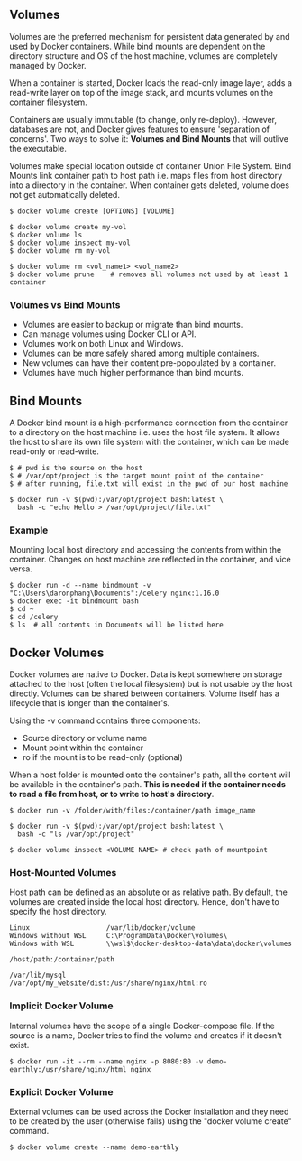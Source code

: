 ## Volumes

Volumes are the preferred mechanism for persistent data generated by and used by Docker containers. While bind mounts are dependent on the directory structure and OS of the host machine, volumes are completely managed by Docker.

When a container is started, Docker loads the read-only image layer, adds a read-write layer on top of the image stack, and mounts volumes on the container filesystem.

Containers are usually immutable (to change, only re-deploy). However, databases are not, and Docker gives features to ensure 'separation of concerns'. Two ways to solve it: **Volumes and Bind Mounts** that will outlive the executable.

Volumes make special location outside of container Union File System. Bind Mounts link container path to host path i.e. maps files from host directory into a directory in the container. When container gets deleted, volume does not get automatically deleted.

```console
$ docker volume create [OPTIONS] [VOLUME]

$ docker volume create my-vol
$ docker volume ls
$ docker volume inspect my-vol
$ docker volume rm my-vol

$ docker volume rm <vol_name1> <vol_name2>
$ docker volume prune    # removes all volumes not used by at least 1 container
```

### Volumes vs Bind Mounts

- Volumes are easier to backup or migrate than bind mounts.
- Can manage volumes using Docker CLI or API.
- Volumes work on both Linux and Windows.
- Volumes can be more safely shared among multiple containers.
- New volumes can have their content pre-popoulated by a container.
- Volumes have much higher performance than bind mounts.

## Bind Mounts

A Docker bind mount is a high-performance connection from the container to a directory on the host machine i.e. uses the host file system. It allows the host to share its own file system with the container, which can be made read-only or read-write.

```console
$ # pwd is the source on the host
$ # /var/opt/project is the target mount point of the container
$ # after running, file.txt will exist in the pwd of our host machine

$ docker run -v $(pwd):/var/opt/project bash:latest \
  bash -c "echo Hello > /var/opt/project/file.txt"
```

### Example

Mounting local host directory and accessing the contents from within the container. Changes on host machine are reflected in the container, and vice versa.

```console
$ docker run -d --name bindmount -v "C:\Users\daronphang\Documents":/celery nginx:1.16.0
$ docker exec -it bindmount bash
$ cd ~
$ cd /celery
$ ls  # all contents in Documents will be listed here
```

## Docker Volumes

Docker volumes are native to Docker. Data is kept somewhere on storage attached to the host (often the local filesystem) but is not usable by the host directly. Volumes can be shared between containers. Volume itself has a lifecycle that is longer than the container's.

Using the -v command contains three components:

- Source directory or volume name
- Mount point within the container
- ro if the mount is to be read-only (optional)

When a host folder is mounted onto the container's path, all the content will be available in the container's path. **This is needed if the container needs to read a file from host, or to write to host's directory**.

```console
$ docker run -v /folder/with/files:/container/path image_name

$ docker run -v $(pwd):/var/opt/project bash:latest \
  bash -c "ls /var/opt/project"

$ docker volume inspect <VOLUME NAME> # check path of mountpoint
```

### Host-Mounted Volumes

Host path can be defined as an absolute or as relative path. By default, the volumes are created inside the local host directory. Hence, don't have to specify the host directory.

```
Linux                   /var/lib/docker/volume
Windows without WSL     C:\ProgramData\Docker\volumes\
Windows with WSL        \\wsl$\docker-desktop-data\data\docker\volumes
```

```
/host/path:/container/path

/var/lib/mysql
/var/opt/my_website/dist:/usr/share/nginx/html:ro
```

### Implicit Docker Volume

Internal volumes have the scope of a single Docker-compose file. If the source is a name, Docker tries to find the volume and creates if it doesn't exist.

```console
$ docker run -it --rm --name nginx -p 8080:80 -v demo-earthly:/usr/share/nginx/html nginx
```

### Explicit Docker Volume

External volumes can be used across the Docker installation and they need to be created by the user (otherwise fails) using the "docker volume create" command.

```console
$ docker volume create --name demo-earthly
```
